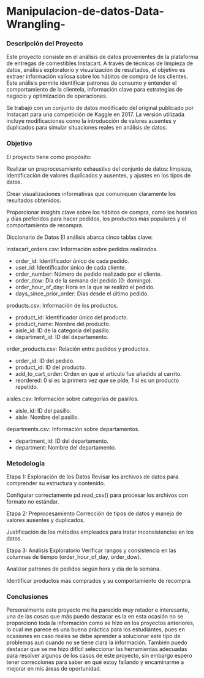 # Manipulacion-de-datos-Data-Wrangling-

### Descripción del Proyecto
Este proyecto consiste en el análisis de datos provenientes de la plataforma de entregas de comestibles Instacart. A través de técnicas de limpieza de datos, análisis exploratorio y visualización de resultados, el objetivo es extraer información valiosa sobre los hábitos de compra de los clientes. Este análisis permite identificar patrones de consumo y entender el comportamiento de la clientela, información clave para estrategias de negocio y optimización de operaciones.

Se trabajó con un conjunto de datos modificado del original publicado por Instacart para una competición de Kaggle en 2017. La versión utilizada incluye modificaciones como la introducción de valores ausentes y duplicados para simular situaciones reales en análisis de datos.

### Objetivo
El proyecto tiene como propósito:

Realizar un preprocesamiento exhaustivo del conjunto de datos: limpieza, identificación de valores duplicados y ausentes, y ajustes en los tipos de datos.

Crear visualizaciones informativas que comuniquen claramente los resultados obtenidos.

Proporcionar insights clave sobre los hábitos de compra, como los horarios y días preferidos para hacer pedidos, los productos más populares y el comportamiento de recompra.

Diccionario de Datos
El análisis abarca cinco tablas clave:

instacart_orders.csv: Información sobre pedidos realizados.

- order_id: Identificador único de cada pedido.
- user_id: Identificador único de cada cliente.
- order_number: Número de pedido realizado por el cliente.
- order_dow: Día de la semana del pedido (0: domingo).
- order_hour_of_day: Hora en la que se realizó el pedido.
- days_since_prior_order: Días desde el último pedido.

products.csv: Información de los productos.

- product_id: Identificador único del producto.
- product_name: Nombre del producto.
- aisle_id: ID de la categoría del pasillo.
- department_id: ID del departamento.
  
order_products.csv: Relación entre pedidos y productos.
- order_id: ID del pedido.
- product_id: ID del producto.
- add_to_cart_order: Orden en que el artículo fue añadido al carrito.
- reordered: 0 si es la primera vez que se pide, 1 si es un producto repetido.

aisles.csv: Información sobre categorías de pasillos.
- aisle_id: ID del pasillo.
- aisle: Nombre del pasillo.

departments.csv: Información sobre departamentos.
- department_id: ID del departamento.
- department: Nombre del departamento.

### Metodología
Etapa 1: Exploración de los Datos
Revisar los archivos de datos para comprender su estructura y contenido.

Configurar correctamente pd.read_csv() para procesar los archivos con formato no estándar.

Etapa 2: Preprocesamiento
Corrección de tipos de datos y manejo de valores ausentes y duplicados.

Justificación de los métodos empleados para tratar inconsistencias en los datos.

Etapa 3: Análisis Exploratorio
Verificar rangos y consistencia en las columnas de tiempo (order_hour_of_day, order_dow).

Analizar patrones de pedidos según hora y día de la semana.

Identificar productos más comprados y su comportamiento de recompra.

### Conclusiones 
Personalmente este proyecto me ha parecido muy retador e interesante, una de las cosas que más puedo destacar es la en esta ocasión no se proporcionó toda la información como se hizo en los proyectos anteriores, 
lo cual me parece es una buena práctica para los estudiantes, pues en ocasiones en caso reales se debe aprender a solucionar este tipo de problemas aun cuando no se tiene clara la información. 
También puedo destacar que se me hizo difícil seleccionar las herramientas adecuadas para resolver algunos de los casos de este proyecto, 
sin embargo espero tener correcciones para saber en qué estoy fallando y encaminarme a mejorar en mis áreas de oportunidad. 

